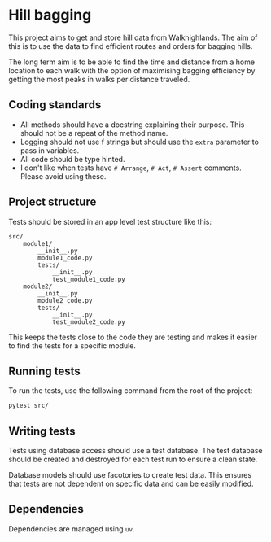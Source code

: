 # Hill bagging

This project aims to get and store hill data from Walkhighlands.
The aim of this is to use the data to find efficient routes and orders for
bagging hills.

The long term aim is to be able to find the time and distance from a home
location to each walk with the option of maximising bagging efficiency by
getting the most peaks in walks per distance traveled.

## Coding standards

* All methods should have a docstring explaining their purpose. This should not be a repeat of the method name.
* Logging should not use f strings but should use the `extra` parameter to pass in variables.
* All code should be type hinted.
* I don't like when tests have `# Arrange`, `# Act`, `# Assert` comments. Please avoid using these.

## Project structure

Tests should be stored in an app level test structure like this:

```
src/
    module1/
        __init__.py
        module1_code.py
        tests/
            __init__.py
            test_module1_code.py
    module2/
        __init__.py
        module2_code.py
        tests/
            __init__.py
            test_module2_code.py
```
This keeps the tests close to the code they are testing and makes it easier
to find the tests for a specific module.

## Running tests

To run the tests, use the following command from the root of the project:

```bash
pytest src/
```

## Writing tests

Tests using database access should use a test database. The test database
should be created and destroyed for each test run to ensure a clean state.

Database models should use facotories to create test data. This ensures that
tests are not dependent on specific data and can be easily modified.

## Dependencies

Dependencies are managed using `uv`.
